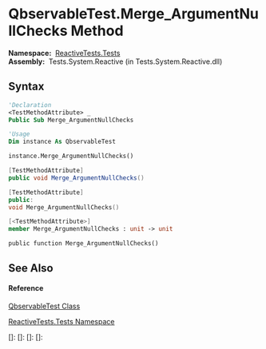 # QbservableTest.Merge\_ArgumentNullChecks Method

**Namespace:**  [ReactiveTests.Tests](ReactiveTests.Tests\ReactiveTests.Tests.md)  
**Assembly:**  Tests.System.Reactive (in Tests.System.Reactive.dll)

## Syntax

```vb
'Declaration
<TestMethodAttribute> _
Public Sub Merge_ArgumentNullChecks
```

```vb
'Usage
Dim instance As QbservableTest

instance.Merge_ArgumentNullChecks()
```

```csharp
[TestMethodAttribute]
public void Merge_ArgumentNullChecks()
```

```c++
[TestMethodAttribute]
public:
void Merge_ArgumentNullChecks()
```

```fsharp
[<TestMethodAttribute>]
member Merge_ArgumentNullChecks : unit -> unit 
```

```jscript
public function Merge_ArgumentNullChecks()
```

## See Also

#### Reference

[QbservableTest Class](QbservableTest\QbservableTest.md)

[ReactiveTests.Tests Namespace](ReactiveTests.Tests\ReactiveTests.Tests.md)

[]: 
[]: 
[]: 
[]: 
